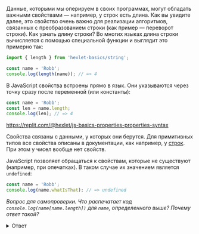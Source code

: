 
Данные, которыми мы оперируем в своих программах, могут обладать важными свойствами — например, у строк есть длина. Как вы увидите далее, это свойство очень важно для реализации алгоритмов, связанных с преобразованием строки (как пример — переворот строки). Как узнать длину строки? Во многих языках длина строки вычисляется с помощью специальной функции и выглядит это примерно так:

```javascript
import { length } from 'hexlet-basics/string';

const name = 'Robb';
console.log(length(name)); // => 4
```

В JavaScript свойства встроены прямо в язык. Они указываются через точку сразу после переменной (или константы):

```javascript
const name = 'Robb';
const len = name.length;
console.log(len); // => 4
```

https://replit.com/@hexlet/js-basics-properties-properties-syntax

Свойства связаны с данными, у которых они берутся. Для примитивных типов все свойства описаны в документации, как например, у [строк](https://developer.mozilla.org/ru/docs/Web/JavaScript/Reference/Global_Objects/String). При этом у чисел вообще нет свойств.

JavaScript позволяет обращаться к свойствам, которые не существуют (например, при опечатках). В таком случае их значением является `undefined`:

```javascript
const name = 'Robb';
console.log(name.whatIsThat); // => undefined
```

*Вопрос для самопроверки. Что распечатает код `console.log(name[name.length])` для `name`, определенного выше? Почему ответ такой?*

<details>
<summary>Ответ</summary>

Код распечатает `undefined`, потому что происходит обращение по индексу, который выходит за границу строки. В этом случае `name.length` — 4, а индекс последнего символа в строке — 3.

</details>
